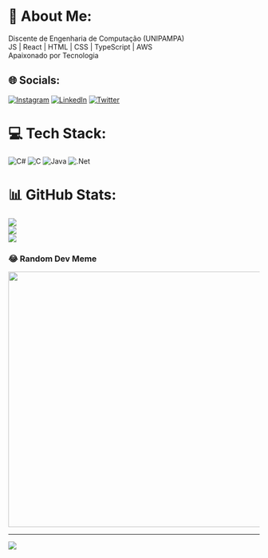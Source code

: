 # 💫 About Me:
Discente de Engenharia de Computação (UNIPAMPA)<br>JS | React | HTML | CSS | TypeScript | AWS<br>Apaixonado por Tecnologia


## 🌐 Socials:
[![Instagram](https://img.shields.io/badge/Instagram-%23E4405F.svg?logo=Instagram&logoColor=white)](https://instagram.com/https://www.instagram.com/matheus.f__/) [![LinkedIn](https://img.shields.io/badge/LinkedIn-%230077B5.svg?logo=linkedin&logoColor=white)](https://linkedin.com/in/https://www.linkedin.com/in/matheus-fagundes-b72070215/) [![Twitter](https://img.shields.io/badge/Twitter-%231DA1F2.svg?logo=Twitter&logoColor=white)](https://twitter.com/https://twitter.com/Matheusfag_) 

# 💻 Tech Stack:
![C#](https://img.shields.io/badge/c%23-%23239120.svg?style=for-the-badge&logo=c-sharp&logoColor=white) ![C](https://img.shields.io/badge/c-%2300599C.svg?style=for-the-badge&logo=c&logoColor=white) ![Java](https://img.shields.io/badge/java-%23ED8B00.svg?style=for-the-badge&logo=java&logoColor=white) ![.Net](https://img.shields.io/badge/.NET-5C2D91?style=for-the-badge&logo=.net&logoColor=white)
# 📊 GitHub Stats:
![](https://github-readme-stats.vercel.app/api?username=matheus27n&theme=dracula&hide_border=false&include_all_commits=true&count_private=false)<br/>
![](https://github-readme-streak-stats.herokuapp.com/?user=matheus27n&theme=dracula&hide_border=false)<br/>
![](https://github-readme-stats.vercel.app/api/top-langs/?username=matheus27n&theme=dracula&hide_border=false&include_all_commits=true&count_private=false&layout=compact)

### 😂 Random Dev Meme
<img src="https://random-memer.herokuapp.com/" width="512px"/>

---
[![](https://visitcount.itsvg.in/api?id=matheus27n&icon=0&color=0)](https://visitcount.itsvg.in)

<!-- Proudly created with GPRM ( https://gprm.itsvg.in ) -->
